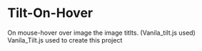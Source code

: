 # Tilt-On-Hover
On mouse-hover over image the image titlts. (Vanila_tilt.js used)
Vanila_Tilt.js used to create this project
